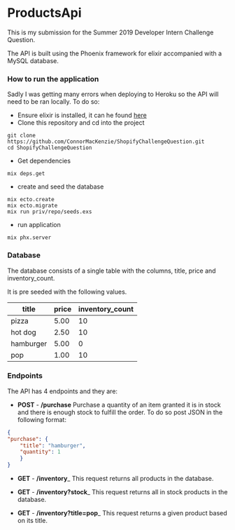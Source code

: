 # ProductsApi

This is my submission for the Summer 2019 Developer Intern Challenge Question.

The API is built using the Phoenix framework for elixir accompanied with a MySQL database.

### How to run the application

Sadly I was getting many errors when deploying to Heroku so the API will need to be ran locally. To do so:

* Ensure elixir is installed, it can he found [here](https://elixir-lang.org/install.html)
* Clone this repository and cd into the project
```shell
git clone https://github.com/ConnorMacKenzie/ShopifyChallengeQuestion.git
cd ShopifyChallengeQuestion
```
* Get dependencies
```shell
mix deps.get
```
* create and seed the database
```shell
mix ecto.create
mix ecto.migrate
mix run priv/repo/seeds.exs
```
* run application
```shell
mix phx.server
```

### Database

The database consists of a single table with the columns, title, price and inventory_count.

It is pre seeded with the following values.

|title    |price|inventory_count|
|---------|-----|---------------|
|pizza    |5.00 |10             |
|hot dog  |2.50 |10             |
|hamburger|5.00 |0              |
|pop      |1.00 |10             |
### Endpoints

The API has 4 endpoints and they are:

* __POST__ - __/purchase__
Purchase a quantity of an item granted it is in stock and there is enough stock to fulfill the order. To do so post JSON in the following format:

```json
{
"purchase": {
	"title": "hamburger",
	"quantity": 1
	}
}
```

* __GET__ - __/inventory___
This request returns all products in the database.

* __GET__ - __/inventory?stock___
This request returns all in stock products in the database.

* __GET__ - __/inventory?title=pop___
This request returns a given product based on its title.
